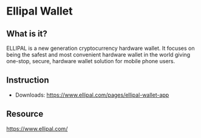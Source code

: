 # Ellipal Wallet

## What is it?
 ELLIPAL is a new generation cryptocurrency hardware wallet. It focuses on being the safest and most convenient hardware wallet in the world giving one-stop, secure, hardware wallet solution for mobile phone users.

## Instruction

* Downloads: <https://www.ellipal.com/pages/ellipal-wallet-app>

## Resource

<https://www.ellipal.com/>
